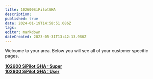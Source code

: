 ```yaml
---
title: 102600SiPilotGHA
description: 
published: true
date: 2024-01-19T14:58:51.086Z
tags: 
editor: markdown
dateCreated: 2023-05-31T13:42:13.986Z
---
```


Welcome to your area. Below you will see all of your customer specific pages.<br><br><b>[102600 SiPilot GHA : Super](/Apps/Customers/102600SiPilotGHA/102600SiPilotGHA~Super)<br></b><b>[102600 SiPilot GHA : User](/Apps/Customers/102600SiPilotGHA/102600SiPilotGHA~User)<br></b>